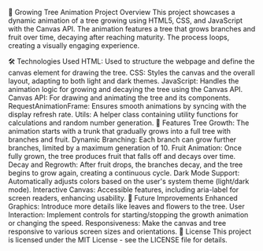 🌳 Growing Tree Animation
Project Overview
This project showcases a dynamic animation of a tree growing using HTML5, CSS, and JavaScript with the Canvas API. The animation features a tree that grows branches and fruit over time, decaying after reaching maturity. The process loops, creating a visually engaging experience.

🛠️ Technologies Used
HTML: Used to structure the webpage and define the canvas element for drawing the tree.
CSS: Styles the canvas and the overall layout, adapting to both light and dark themes.
JavaScript: Handles the animation logic for growing and decaying the tree using the Canvas API.
Canvas API: For drawing and animating the tree and its components.
RequestAnimationFrame: Ensures smooth animations by syncing with the display refresh rate.
Utils: A helper class containing utility functions for calculations and random number generation.
🎨 Features
Tree Growth: The animation starts with a trunk that gradually grows into a full tree with branches and fruit.
Dynamic Branching: Each branch can grow further branches, limited by a maximum generation of 10.
Fruit Animation: Once fully grown, the tree produces fruit that falls off and decays over time.
Decay and Regrowth: After fruit drops, the branches decay, and the tree begins to grow again, creating a continuous cycle.
Dark Mode Support: Automatically adjusts colors based on the user's system theme (light/dark mode).
Interactive Canvas: Accessible features, including aria-label for screen readers, enhancing usability.
🎯 Future Improvements
Enhanced Graphics: Introduce more details like leaves and flowers to the tree.
User Interaction: Implement controls for starting/stopping the growth animation or changing the speed.
Responsiveness: Make the canvas and tree responsive to various screen sizes and orientations.
📝 License
This project is licensed under the MIT License - see the LICENSE file for details.
